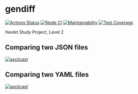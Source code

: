 # gendiff
[![Actions Status](https://github.com/faciledictu/frontend-project-lvl2/workflows/hexlet-check/badge.svg)](https://github.com/faciledictu/frontend-project-lvl2/actions)
[![Node CI](https://github.com/faciledictu/frontend-project-lvl2/actions/workflows/nodejs.yml/badge.svg)](https://github.com/faciledictu/frontend-project-lvl2/actions/workflows/nodejs.yml)
[![Maintainability](https://api.codeclimate.com/v1/badges/4d7aaf8e60876fe02041/maintainability)](https://codeclimate.com/github/faciledictu/frontend-project-lvl2/maintainability)
[![Test Coverage](https://api.codeclimate.com/v1/badges/4d7aaf8e60876fe02041/test_coverage)](https://codeclimate.com/github/faciledictu/frontend-project-lvl2/test_coverage)

Hexlet Study Project, Level 2

## Comparing two JSON files
[![asciicast](https://asciinema.org/a/MABjX1zeQHSBWrrfWDIkesxOq.svg)](https://asciinema.org/a/MABjX1zeQHSBWrrfWDIkesxOq)

## Comparing two YAML files
[![asciicast](https://asciinema.org/a/uKizy1fzx3QhUGiwQ2fNBe27Q.svg)](https://asciinema.org/a/uKizy1fzx3QhUGiwQ2fNBe27Q)